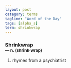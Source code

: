 ```yaml
---
layout: post
category: terms
tagline: "Word of the Day"
tags: [alpha_s]
term: shrinkwrap
---
```


<h3>Shrinkwrap<br/> <small>&mdash; n. (shrink<span>&middot;</span>wrap)</small></h3>
<p><ol>
<li>rhymes from a psychiatrist</li>
</ol></p>

